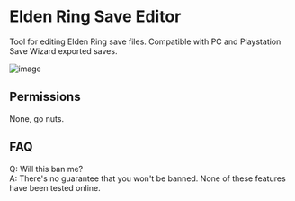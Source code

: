 # Elden Ring Save Editor

Tool for editing Elden Ring save files. Compatible with PC and Playstation Save Wizard exported saves.

![image](https://github.com/ClayAmore/ER-Save-Editor/assets/131625063/035d2b56-fe82-477e-92df-164d483885a0)

## Permissions
None, go nuts.

## FAQ
Q: Will this ban me?<br/>
A: There's no guarantee that you won't be banned. None of these features have been tested online.

